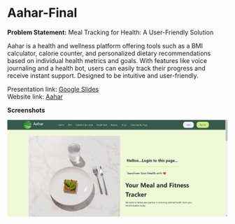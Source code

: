 # Aahar-Final

<b>Problem Statement:</b> Meal Tracking for Health: A User-Friendly Solution

Aahar is a health and wellness platform offering tools such as a BMI calculator, calorie counter, and personalized dietary recommendations based on individual health metrics and goals. With features like voice journaling and a health bot, users can easily track their progress and receive instant support. Designed to be intuitive and user-friendly.

Presentation link: [Google Slides](https://docs.google.com/presentation/d/1pfmCIURnsDwb0GJJ-IuRI46x2f4itYP5V9XKR74Ay-U/edit?usp=sharing)<br>
Website link: [Aahar](https://react-fb-diff-env-ahaar.web.app/)<br>

<b>Screenshots</b>

![Website_Home](https://github.com/gargiisc/Aahar-Final/blob/main/main/public/Screenshot%202024-05-01%20184754.png)
